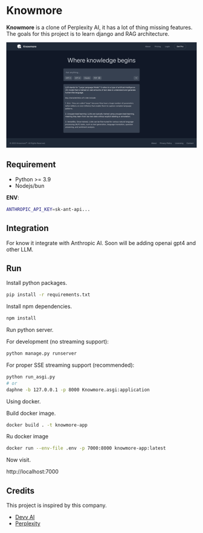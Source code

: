 # Knowmore

**Knowmore** is a clone of Perplexity AI, it has a lot of thing missing features. The goals for this project is to learn django and RAG architecture.

![demo](demo.png)

## Requirement

- Python >= 3.9 
- Nodejs/bun

**ENV**:

```bash
ANTHROPIC_API_KEY=sk-ant-api...
```

## Integration

For know it integrate with Anthropic AI. Soon will be adding openai gpt4 and other LLM.

## Run

Install python packages.

```bash
pip install -r requirements.txt
```

Install npm dependencies.

```bash
npm install
```

Run python server.

For development (no streaming support):
```bash
python manage.py runserver
```

For proper SSE streaming support (recommended):
```bash
python run_asgi.py
# or
daphne -b 127.0.0.1 -p 8000 Knowmore.asgi:application
```

Using docker.

Build docker image.

```bash
docker build . -t knowmore-app
```

Ru docker image

```bash
docker run --env-file .env -p 7000:8000 knowmore-app:latest
```

Now visit.

http://localhost:7000

## Credits

This project is inspired by this company.

- [Devv AI](https://devv.ai/)
- [Perplexity](https://www.perplexity.ai/)
